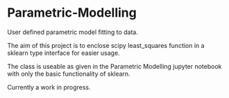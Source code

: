 # Parametric-Modelling
User defined parametric model fitting to data.

The aim of this project is to enclose scipy least_squares function in a sklearn type interface for easier usage.

The class is useable as given in the Parametric Modelling jupyter notebook with only the basic functionality of sklearn.

Currently a work in progress.
